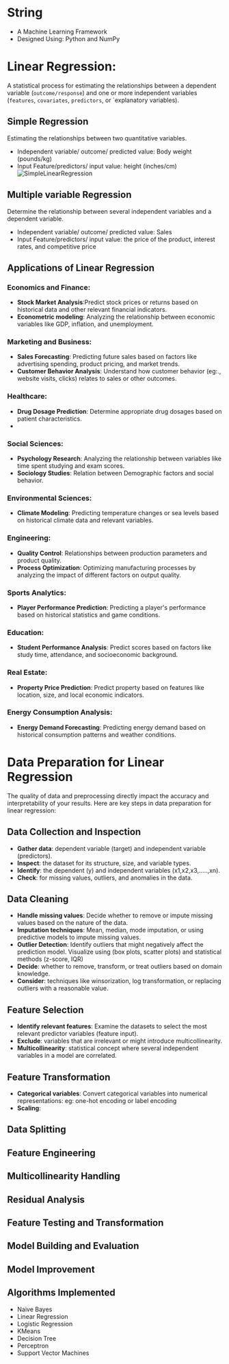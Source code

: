 # String
- A Machine Learning Framework
- Designed Using: Python and NumPy

# Linear Regression:
A statistical process for estimating the relationships between a dependent variable (`outcome/response`) and one or more independent variables (`features`, `covariates`, `predictors`, or `explanatory variables).
 
 ## Simple Regression
 Estimating the relationships between two quantitative variables.
 * Independent variable/ outcome/ predicted value: Body weight (pounds/kg)
 * Input Feature/predictors/ input value: height (inches/cm)
   ![SimpleLinearRegression](https://github.com/Supertring/ml-framework/assets/81057028/a3072c93-ef59-4a4e-906e-43e149bcc2c2)

 ## Multiple variable Regression
 Determine the relationship between several independent variables and a dependent variable.
 * Independent variable/ outcome/ predicted value: Sales
 * Input Feature/predictors/ input value: the price of the product, interest rates, and competitive price

 ## Applications of Linear Regression
 ### Economics and Finance:
 * __Stock Market Analysis__:Predict stock prices or returns based on historical data and other relevant financial indicators.
 * __Econometric modeling__: Analyzing the relationship between economic variables like GDP, inflation, and unemployment.

 ### Marketing and Business:
 * __Sales Forecasting__: Predicting future sales based on factors like advertising spending, product pricing, and market trends.
 * __Customer Behavior Analysis__: Understand how customer behavior (eg:., website visits, clicks) relates to sales or other outcomes.

 ### Healthcare:
* __Drug Dosage Prediction__: Determine appropriate drug dosages based on patient characteristics.
* 
 ### Social Sciences:
 * __Psychology Research__: Analyzing the relationship between variables like time spent studying and exam scores.
 * __Sociology Studies__: Relation between Demographic factors and social behavior.

 ### Environmental Sciences:
 * __Climate Modeling__: Predicting temperature changes or sea levels based on historical climate data and relevant variables.

 ### Engineering:
 * __Quality Control__: Relationships between production parameters and product quality.
 * __Process Optimization__: Optimizing manufacturing processes by analyzing the impact of different factors on output quality.

 ### Sports Analytics:
 * __Player Performance Prediction__: Predicting a player's performance based on historical statistics and game conditions.

 ### Education:
 * __Student Performance Analysis__: Predict scores based on factors like study time, attendance, and socioeconomic background.

 ### Real Estate:
 * __Property Price Prediction__: Predict property based on features like location, size, and local economic indicators.

 ### Energy Consumption Analysis:
 * __Energy Demand Forecasting__: Predicting energy demand based on historical consumption patterns and weather conditions.

# Data Preparation for Linear Regression
The quality of data and preprocessing directly impact the accuracy and interpretability of your results. Here are key steps in data preparation for linear regression:

## Data Collection and Inspection
* __Gather data__: dependent variable (target) and independent variable (predictors).
* __Inspect__: the dataset for its structure, size, and variable types.
* __Identify__: the dependent (y) and independent variables (x1,x2,x3,.....,xn).
* __Check__: for missing values, outliers, and anomalies in the data.

## Data Cleaning
* __Handle missing values__: Decide whether to remove or impute missing values based on the nature of the data.
* __Imputation techniques__: Mean, median, mode imputation, or using predictive models to impute missing values.
* __Outlier Detection__: Identify outliers that might negatively affect the prediction model. Visualize using (box plots, scatter plots) and statistical methods (z-score, IQR)
* __Decide__: whether to remove, transform, or treat outliers based on domain knowledge.
* __Consider__: techniques like winsorization, log transformation, or replacing outliers with a reasonable value.

## Feature Selection
* __Identify relevant features__: Examine the datasets to select the most relevant predictor variables (feature input).
* __Exclude__: variables that are irrelevant or might introduce multicollinearity.
* __Multicollinearity__: statistical concept where several independent variables in a model are correlated.

## Feature Transformation
* __Categorical variables__: Convert categorical variables into numerical representations: eg: one-hot encoding or label encoding
* __Scaling__: 

## Data Splitting

## Feature Engineering

## Multicollinearity Handling

## Residual Analysis

## Feature Testing and Transformation

## Model Building and Evaluation

## Model Improvement


Algorithms Implemented
------------------------------------------
- Naive Bayes
- Linear Regression
- Logistic Regression
- KMeans
- Decision Tree
- Perceptron
- Support Vector Machines
